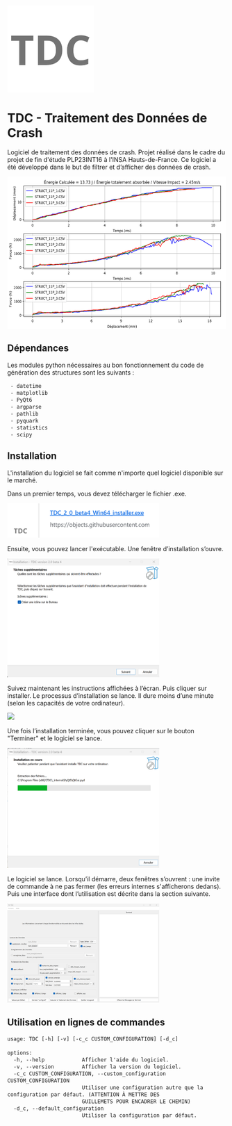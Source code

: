 ![Lattybrides logo](/ressources/logo.png?raw=true)

# TDC - Traitement des Données de Crash
Logiciel de traitement des données de crash. Projet réalisé dans le cadre du projet de fin d'étude PLP23INT16 à l'INSA Hauts-de-France. Ce logiciel a été développé dans le but de filtrer et d’afficher des données de crash.

<img src="https://github.com/AdrienHerman/TDC-Traitement_des_Donnees_de_Crash/blob/last-stable/ressources/courbe.svg" height="350">

## Dépendances
Les modules python nécessaires au bon fonctionnement du code de génération des structures sont les suivants :
```
 - datetime
 - matplotlib
 - PyQt6
 - argparse
 - pathlib
 - pyquark
 - statistics
 - scipy
```

## Installation
L'installation du logiciel se fait comme n'importe quel logiciel disponible sur le marché. 

Dans un premier temps, vous devez télécharger le fichier .exe.

<img src="https://github.com/AdrienHerman/TDC-Traitement_des_Donnees_de_Crash/blob/last-stable/ressources/fichier_exe.png" width="350">

Ensuite, vous pouvez lancer l'exécutable. Une fenêtre d’installation s’ouvre.

<img src="https://github.com/AdrienHerman/TDC-Traitement_des_Donnees_de_Crash/blob/last-stable/ressources/fenetre_installation.png" width="350">

Suivez maintenant les instructions affichées à l’écran. Puis cliquer sur installer. Le processus d’installation se lance. Il dure moins d’une minute (selon les capacités de votre ordinateur).

<img src="https://github.com/AdrienHerman/TDC-Traitement_des_Donnees_de_Crash/blob/last-stable/ressources/insatallation_en_cours.png" width="350">

Une fois l’installation terminée, vous pouvez cliquer sur le bouton "Terminer" et le logiciel se lance.

<img src="https://github.com/AdrienHerman/TDC-Traitement_des_Donnees_de_Crash/blob/last-stable/ressources/fin_installation.png" width="350">

Le logiciel se lance. Lorsqu’il démarre, deux fenêtres s’ouvrent : une invite de commande à ne pas fermer (les erreurs internes s'afficherons dedans). Puis une interface dont l’utilisation est décrite dans la section suivante.

<img src="https://github.com/AdrienHerman/TDC-Traitement_des_Donnees_de_Crash/blob/last-stable/ressources/interface.png" width="350">

## Utilisation en lignes de commandes
```
usage: TDC [-h] [-v] [-c_c CUSTOM_CONFIGURATION] [-d_c]  
  
options:  
  -h, --help            Afficher l'aide du logiciel.  
  -v, --version         Afficher la version du logiciel.  
  -c_c CUSTOM_CONFIGURATION, --custom_configuration CUSTOM_CONFIGURATION  
                        Utiliser une configuration autre que la configuration par défaut. (ATTENTION À METTRE DES  
                        GUILLEMETS POUR ENCADRER LE CHEMIN)  
  -d_c, --default_configuration  
                        Utiliser la configuration par défaut.  
```
